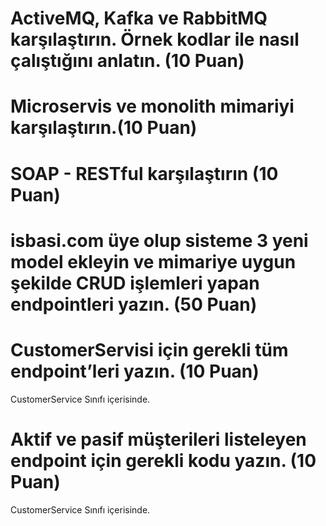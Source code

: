 # ActiveMQ, Kafka ve RabbitMQ karşılaştırın. Örnek kodlar ile nasıl çalıştığını anlatın. (10 Puan)

# Microservis ve monolith mimariyi karşılaştırın.(10 Puan)

# SOAP - RESTful karşılaştırın (10 Puan)

# isbasi.com üye olup sisteme 3 yeni model ekleyin ve mimariye uygun şekilde CRUD işlemleri yapan endpointleri yazın. (50 Puan)

# CustomerServisi için gerekli tüm endpoint’leri yazın. (10 Puan)
CustomerService Sınıfı içerisinde.

# Aktif ve pasif müşterileri listeleyen endpoint için gerekli kodu yazın. (10 Puan)
CustomerService Sınıfı içerisinde.
